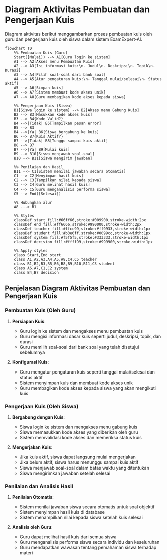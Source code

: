 # Diagram Aktivitas Pembuatan dan Pengerjaan Kuis

Diagram aktivitas berikut menggambarkan proses pembuatan kuis oleh guru dan pengerjaan kuis oleh siswa dalam sistem ExamExpert-AI.

```mermaid
flowchart TD
    %% Pembuatan Kuis (Guru)
    Start([Mulai]) --> A1[Guru login ke sistem]
    A1 --> A2[Akses menu Pembuatan Kuis]
    A2 --> A3[Isi informasi kuis:\n- Judul\n- Deskripsi\n- Topik\n- Durasi]
    A3 --> A4[Pilih soal-soal dari bank soal]
    A4 --> A5[Atur pengaturan kuis:\n- Tanggal mulai/selesai\n- Status aktif]
    A5 --> A6[Simpan kuis]
    A6 --> A7[Sistem membuat kode akses unik]
    A7 --> A8[Guru membagikan kode akses kepada siswa]
    
    %% Pengerjaan Kuis (Siswa)
    B1[Siswa login ke sistem] --> B2[Akses menu Gabung Kuis]
    B2 --> B3[Masukkan kode akses kuis]
    B3 --> B4{Kode Valid?}
    B4 -->|Tidak| B5[Tampilkan pesan error]
    B5 --> B3
    B4 -->|Ya| B6[Siswa bergabung ke kuis]
    B6 --> B7{Kuis Aktif?}
    B7 -->|Tidak| B8[Tunggu sampai kuis aktif]
    B8 --> B7
    B7 -->|Ya| B9[Mulai kuis]
    B9 --> B10[Siswa menjawab soal-soal]
    B10 --> B11[Siswa mengirim jawaban]
    
    %% Penilaian dan Hasil
    B11 --> C1[Sistem menilai jawaban secara otomatis]
    C1 --> C2[Menyimpan hasil kuis]
    C2 --> C3[Tampilkan nilai kepada siswa]
    C3 --> C4[Guru melihat hasil kuis]
    C4 --> C5[Guru menganalisis performa siswa]
    C5 --> End([Selesai])
    
    %% Hubungkan alur
    A8 -.-> B1
    
    %% Styles
    classDef start fill:#66ff66,stroke:#009900,stroke-width:2px
    classDef end fill:#ff6666,stroke:#990000,stroke-width:2px
    classDef teacher fill:#ffcc99,stroke:#ff9933,stroke-width:1px
    classDef student fill:#b3e6ff,stroke:#0099cc,stroke-width:1px
    classDef system fill:#f5f5f5,stroke:#333333,stroke-width:1px
    classDef decision fill:#ffff99,stroke:#999900,stroke-width:1px
    
    %% Apply styles
    class Start,End start
    class A1,A2,A3,A4,A5,A8,C4,C5 teacher
    class B1,B2,B3,B5,B6,B8,B9,B10,B11,C3 student
    class A6,A7,C1,C2 system
    class B4,B7 decision
```

## Penjelasan Diagram Aktivitas Pembuatan dan Pengerjaan Kuis

### Pembuatan Kuis (Oleh Guru)
1. **Persiapan Kuis**:
   - Guru login ke sistem dan mengakses menu pembuatan kuis
   - Guru mengisi informasi dasar kuis seperti judul, deskripsi, topik, dan durasi
   - Guru memilih soal-soal dari bank soal yang telah disetujui sebelumnya

2. **Konfigurasi Kuis**:
   - Guru mengatur pengaturan kuis seperti tanggal mulai/selesai dan status aktif
   - Sistem menyimpan kuis dan membuat kode akses unik
   - Guru membagikan kode akses kepada siswa yang akan mengikuti kuis

### Pengerjaan Kuis (Oleh Siswa)
1. **Bergabung dengan Kuis**:
   - Siswa login ke sistem dan mengakses menu gabung kuis
   - Siswa memasukkan kode akses yang diberikan oleh guru
   - Sistem memvalidasi kode akses dan memeriksa status kuis

2. **Mengerjakan Kuis**:
   - Jika kuis aktif, siswa dapat langsung mulai mengerjakan
   - Jika belum aktif, siswa harus menunggu sampai kuis aktif
   - Siswa menjawab soal-soal dalam batas waktu yang ditentukan
   - Siswa mengirimkan jawaban setelah selesai

### Penilaian dan Analisis Hasil
1. **Penilaian Otomatis**:
   - Sistem menilai jawaban siswa secara otomatis untuk soal objektif
   - Sistem menyimpan hasil kuis di database
   - Sistem menampilkan nilai kepada siswa setelah kuis selesai

2. **Analisis oleh Guru**:
   - Guru dapat melihat hasil kuis dari semua siswa
   - Guru menganalisis performa siswa secara individu dan keseluruhan
   - Guru mendapatkan wawasan tentang pemahaman siswa terhadap materi
